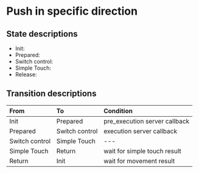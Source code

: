 # Push in specific direction

## State descriptions
- Init:
- Prepared:
- Switch control:
- Simple Touch:
- Release:

## Transition descriptions

From | To | Condition |
:------------ | :------------- | :------------ |
Init | Prepared | pre_execution server callback |
Prepared | Switch control | execution server callback |
Switch control | Simple Touch | --- |
Simple Touch | Return | wait for simple touch result |
Return | Init | wait for movement result |
